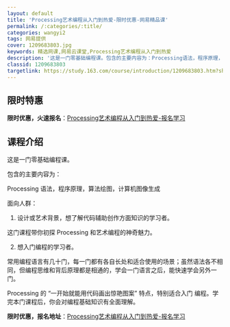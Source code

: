 ```yaml
---
layout: default
title: 'Processing艺术编程从入门到热爱-限时优惠-网易精品课'
permalink: /:categories/:title/
categories: wangyi2
tags: 网易提供
cover: 1209683803.jpg
keywords: 精选网课,网易云课堂,Processing艺术编程从入门到热爱
description: '这是一门零基础编程课。包含的主要内容为：Processing语法，程序原理，算法绘图，计算机图像生成面向人群：1.设计或'
classid: 1209683803
targetlink: https://study.163.com/course/introduction/1209683803.htm?share=1&shareId=1025206652&utm_campaign=share&utm_medium=iphoneShare&utm_source=&utm_u=1025206652
---
```


## 限时特惠

**限时优惠，火速报名**：[Processing艺术编程从入门到热爱-报名学习](https://study.163.com/course/introduction/1209683803.htm?share=1&shareId=1025206652&utm_campaign=share&utm_medium=iphoneShare&utm_source=&utm_u=1025206652)

## 课程介绍

这是一门零基础编程课。



包含的主要内容为：

Processing 语法，程序原理，算法绘图，计算机图像生成



面向人群：

1. 设计或艺术背景，想了解代码辅助创作方面知识的学习者。

这门课程带你初探 Processing 和艺术编程的神奇魅力。

2. 想入门编程的学习者。

常用编程语言有几十门，每一门都有各自长处和适合使用的场景；虽然语法各不相同，但编程思维和背后原理都是相通的，学会一门语言之后，能快速学会另外一门。

Processing 的 “一开始就能用代码画出惊艳图案” 特点，特别适合入门 编程。学完本门课程后，你会对编程基础知识有全面理解。

**限时优惠，报名地址**：[Processing艺术编程从入门到热爱-报名学习](https://study.163.com/course/introduction/1209683803.htm?share=1&shareId=1025206652&utm_campaign=share&utm_medium=iphoneShare&utm_source=&utm_u=1025206652)


